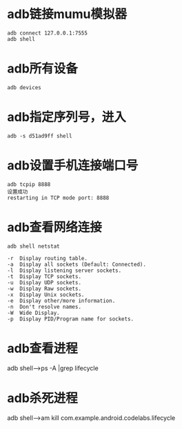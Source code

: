 # adb链接mumu模拟器
    adb connect 127.0.0.1:7555
    adb shell
# adb所有设备
    adb devices
# adb指定序列号，进入
	adb -s d51ad9ff shell
# adb设置手机连接端口号
	adb tcpip 8888
	设置成功
	restarting in TCP mode port: 8888

# adb查看网络连接
	adb shell netstat

    -r  Display routing table.
    -a  Display all sockets (Default: Connected).
    -l  Display listening server sockets.
    -t  Display TCP sockets.
    -u  Display UDP sockets.
    -w  Display Raw sockets.
    -x  Display Unix sockets.
    -e  Display other/more information.
    -n  Don't resolve names.
    -W  Wide Display.
    -p  Display PID/Program name for sockets.
    
# adb查看进程
adb shell-->ps -A |grep lifecycle
# adb杀死进程
adb shell-->am kill com.example.android.codelabs.lifecycle

